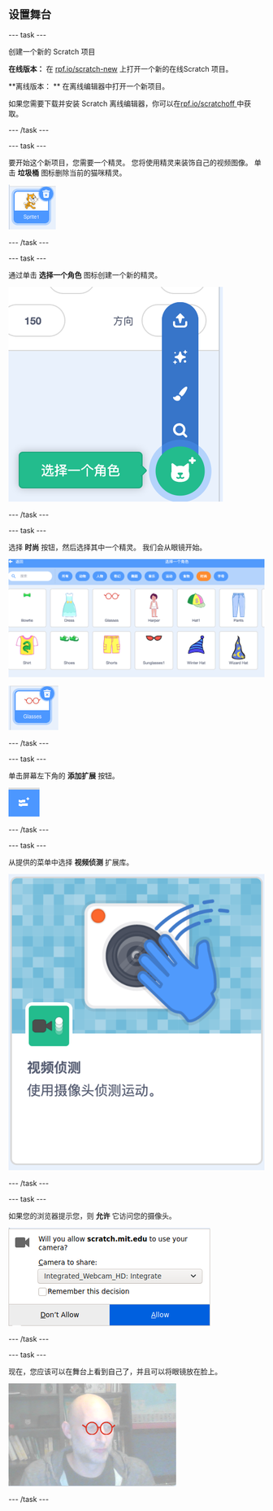 ## 设置舞台

--- task ---

创建一个新的 Scratch 项目

**在线版本：** 在 [rpf.io/scratch-new](https://rpf.io/scratch-new) 上打开一个新的在线Scratch 项目。

**离线版本： ** 在离线编辑器中打开一个新项目。

如果您需要下载并安装 Scratch 离线编辑器，你可以在[rpf.io/scratchoff ](https://rpf.io/scratchoff) 中获取。

--- /task ---

--- task ---

要开始这个新项目，您需要一个精灵。 您将使用精灵来装饰自己的视频图像。 单击 **垃圾桶** 图标删除当前的猫咪精灵。

![在猫咪精灵上显示的垃圾桶图标](images/delete-sprite.png)

--- /task ---

--- task ---

通过单击 **选择一个角色** 图标创建一个新的精灵。

![该图显示了选择精灵展开的图标](images/new-sprite.png)

--- /task ---

--- task ---

选择 **时尚** 按钮，然后选择其中一个精灵。 我们会从眼镜开始。

![该图显示了时尚分类下的精灵](images/fashion.png)

![该图显示了眼镜精灵](images/glasses.png)

--- /task ---

--- task ---

单击屏幕左下角的 **添加扩展** 按钮。

![该图显示了添加扩展按钮](images/add-extension.png)

--- /task ---

--- task ---

从提供的菜单中选择 **视频侦测** 扩展库。

![该图显示了视频侦测库的选择](images/video-extension.png)

--- /task ---

--- task ---

如果您的浏览器提示您，则 **允许** 它访问您的摄像头。

![该图显示了浏览器提示以允许访问相机](images/allow-camera.png)

--- /task ---

--- task ---

现在，您应该可以在舞台上看到自己了，并且可以将眼镜放在脸上。

![该图显示了一个男人有个眼镜叠加在他的脸上](images/man-with-glasses.png)

--- /task ---





